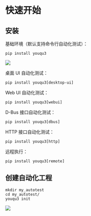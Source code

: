 # 快速开始

## 安装

基础环境（默认支持命令行自动化测试）：

```
pip install youqu3
```

![](/install.gif)

桌面 UI 自动化测试：

```
pip install youqu3[desktop-ui]
```

Web UI 自动化测试：

```
pip install youqu3[webui]
```

D-Bus 接口自动化测试：

```
pip install youqu3[dbus]
```

HTTP 接口自动化测试：

```
pip install youqu3[http]
```

远程执行：

```shell
pip install youqu3[remote]
```

## 创建自动化工程

```shell
mkdir my_autotest
cd my_autotest/
youqu3 init
```

![](/init.gif)
